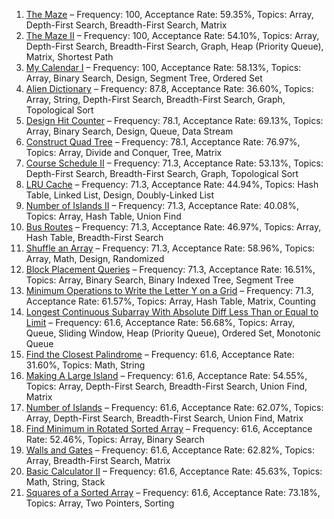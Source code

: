 1. [The Maze](https://leetcode.com/problems/the-maze) – Frequency: 100, Acceptance Rate: 59.35%, Topics: Array, Depth-First Search, Breadth-First Search, Matrix  
2. [The Maze II](https://leetcode.com/problems/the-maze-ii) – Frequency: 100, Acceptance Rate: 54.10%, Topics: Array, Depth-First Search, Breadth-First Search, Graph, Heap (Priority Queue), Matrix, Shortest Path  
3. [My Calendar I](https://leetcode.com/problems/my-calendar-i) – Frequency: 100, Acceptance Rate: 58.13%, Topics: Array, Binary Search, Design, Segment Tree, Ordered Set  
4. [Alien Dictionary](https://leetcode.com/problems/alien-dictionary) – Frequency: 87.8, Acceptance Rate: 36.60%, Topics: Array, String, Depth-First Search, Breadth-First Search, Graph, Topological Sort  
5. [Design Hit Counter](https://leetcode.com/problems/design-hit-counter) – Frequency: 78.1, Acceptance Rate: 69.13%, Topics: Array, Binary Search, Design, Queue, Data Stream  
6. [Construct Quad Tree](https://leetcode.com/problems/construct-quad-tree) – Frequency: 78.1, Acceptance Rate: 76.97%, Topics: Array, Divide and Conquer, Tree, Matrix  
7. [Course Schedule II](https://leetcode.com/problems/course-schedule-ii) – Frequency: 71.3, Acceptance Rate: 53.13%, Topics: Depth-First Search, Breadth-First Search, Graph, Topological Sort  
8. [LRU Cache](https://leetcode.com/problems/lru-cache) – Frequency: 71.3, Acceptance Rate: 44.94%, Topics: Hash Table, Linked List, Design, Doubly-Linked List  
9. [Number of Islands II](https://leetcode.com/problems/number-of-islands-ii) – Frequency: 71.3, Acceptance Rate: 40.08%, Topics: Array, Hash Table, Union Find  
10. [Bus Routes](https://leetcode.com/problems/bus-routes) – Frequency: 71.3, Acceptance Rate: 46.97%, Topics: Array, Hash Table, Breadth-First Search  
11. [Shuffle an Array](https://leetcode.com/problems/shuffle-an-array) – Frequency: 71.3, Acceptance Rate: 58.96%, Topics: Array, Math, Design, Randomized  
12. [Block Placement Queries](https://leetcode.com/problems/block-placement-queries) – Frequency: 71.3, Acceptance Rate: 16.51%, Topics: Array, Binary Search, Binary Indexed Tree, Segment Tree  
13. [Minimum Operations to Write the Letter Y on a Grid](https://leetcode.com/problems/minimum-operations-to-write-the-letter-y-on-a-grid) – Frequency: 71.3, Acceptance Rate: 61.57%, Topics: Array, Hash Table, Matrix, Counting  
14. [Longest Continuous Subarray With Absolute Diff Less Than or Equal to Limit](https://leetcode.com/problems/longest-continuous-subarray-with-absolute-diff-less-than-or-equal-to-limit) – Frequency: 61.6, Acceptance Rate: 56.68%, Topics: Array, Queue, Sliding Window, Heap (Priority Queue), Ordered Set, Monotonic Queue  
15. [Find the Closest Palindrome](https://leetcode.com/problems/find-the-closest-palindrome) – Frequency: 61.6, Acceptance Rate: 31.60%, Topics: Math, String  
16. [Making A Large Island](https://leetcode.com/problems/making-a-large-island) – Frequency: 61.6, Acceptance Rate: 54.55%, Topics: Array, Depth-First Search, Breadth-First Search, Union Find, Matrix  
17. [Number of Islands](https://leetcode.com/problems/number-of-islands) – Frequency: 61.6, Acceptance Rate: 62.07%, Topics: Array, Depth-First Search, Breadth-First Search, Union Find, Matrix  
18. [Find Minimum in Rotated Sorted Array](https://leetcode.com/problems/find-minimum-in-rotated-sorted-array) – Frequency: 61.6, Acceptance Rate: 52.46%, Topics: Array, Binary Search  
19. [Walls and Gates](https://leetcode.com/problems/walls-and-gates) – Frequency: 61.6, Acceptance Rate: 62.82%, Topics: Array, Breadth-First Search, Matrix  
20. [Basic Calculator II](https://leetcode.com/problems/basic-calculator-ii) – Frequency: 61.6, Acceptance Rate: 45.63%, Topics: Math, String, Stack  
21. [Squares of a Sorted Array](https://leetcode.com/problems/squares-of-a-sorted-array) – Frequency: 61.6, Acceptance Rate: 73.18%, Topics: Array, Two Pointers, Sorting
